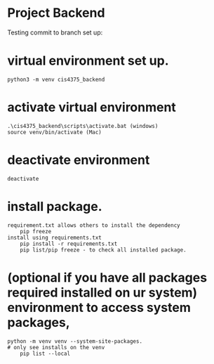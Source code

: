 # Project Backend
Testing commit to branch
set up:
# virtual environment set up.
	python3 -m venv cis4375_backend
# activate virtual environment
	.\cis4375_backend\scripts\activate.bat (windows)
	source venv/bin/activate (Mac)
# deactivate environment
	deactivate
# install package.
	requirement.txt allows others to install the dependency
		pip freeze
	install using requirements.txt
		pip install -r requirements.txt
		pip list/pip freeze - to check all installed package.

# (optional if you have all packages required installed on ur system) environment to access system packages, 
	python -m venv venv --system-site-packages.
	# only see installs on the venv 
		pip list --local
